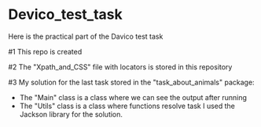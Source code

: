 # Devico_test_task

Here is the practical part of the Davico test task

#1
This repo is created

#2
The "Xpath_and_CSS" file with locators is stored in this repository

#3
My solution for the last task stored in the "task_about_animals" package:
- The "Main" class is a class where we can see the output after running
- The "Utils" class is a class where functions resolve task
I used the Jackson library for the solution.
